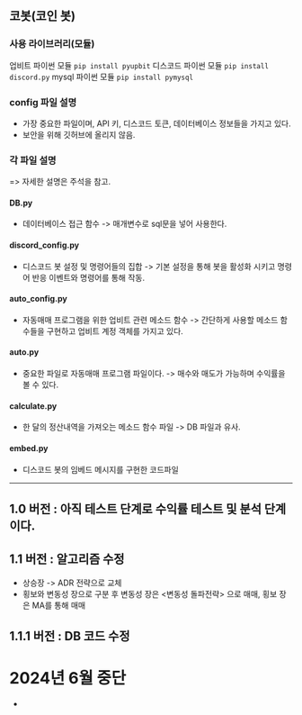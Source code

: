 ## 코봇(코인 봇)

### 사용 라이브러리(모듈)

업비트 파이썬 모듈
`pip install pyupbit`
디스코드 파이썬 모듈
`pip install discord.py`
mysql 파이썬 모듈
`pip install pymysql`

### config 파일 설명
- 가장 중요한 파일이며, API 키, 디스코드 토큰, 데이터베이스 정보들을 가지고 있다.
- 보안을 위해 깃허브에 올리지 않음.

### 각 파일 설명
=> 자세한 설명은 주석을 참고.

#### DB.py
- 데이터베이스 접근 함수
-> 매개변수로 sql문을 넣어 사용한다.

#### discord_config.py
- 디스코드 봇 설정 및 명령어들의 집합
-> 기본 설정을 통해 봇을 활성화 시키고 명령어 반응 이벤트와 명령어를 통해 작동.

#### auto_config.py
- 자동매매 프로그램을 위한 업비트 관련 메소드 함수
-> 간단하게 사용할 메소드 함수들을 구현하고 업비트 계정 객체를 가지고 있다.

#### auto.py
- 중요한 파일로 자동매매 프로그램 파일이다.
-> 매수와 매도가 가능하며 수익률을 볼 수 있다.

#### calculate.py
- 한 달의 정산내역을 가져오는 메소드 함수 파일
-> DB 파일과 유사.

#### embed.py
- 디스코드 봇의 임베드 메시지를 구현한 코드파일

---
## 1.0 버전 : 아직 테스트 단계로 수익률 테스트 및 분석 단계이다. 
## 1.1 버전 : 알고리즘 수정
 - 상승장 -> ADR 전략으로 교체
  - 횡보와 변동성 장으로 구분 후 변동성 장은 <변동성 돌파전략> 으로 매매, 횡보 장은 MA를 통해 매매
## 1.1.1 버전 : DB 코드 수정

# 2024년 6월 중단
- 
